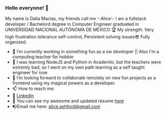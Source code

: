 ### Hello everyone! 👋

My name is Dalía Macías, my friends call me ✨Alice✨
I am a fullstack developer / Bachelord degree in Computer Engineer graduated in UNIVERSIDAD NACIONAL AUTÓNOMA DE MÉXICO 🏆 
My strength: Very high frustration tolerance self-control, Persistent solving issues😎 Fully organized. 

- 🔭 I’m currently working in something fun as a sw developer  || Also I'm a computing teacher for hobbie
- 🌱 I was learning NodeJS and Python in Academlo, but the teachers were extremly bad, so I went on my own path learning as a self taught engineer for now 
- 👯 I’m looking forward to collaborate remotely on new fun projects as a frontend using my magical powers as a developer.
- 📫 How to reach me: 
- 👔 <a href="https://www.linkedin.com/in/dal%C3%ADa-mac%C3%ADas-mu%C3%B1oz-a01131190/">Linkedin</a>
- 💎 You can see my awesome and updated resume <a href="https://drive.google.com/file/d/1CTxvLvCKbOaV4VtyHlYt0l4AMtdqjaBY/view?usp=sharing">here </a>  
- 📭Email me here: alice.ashford@gmail.com  
